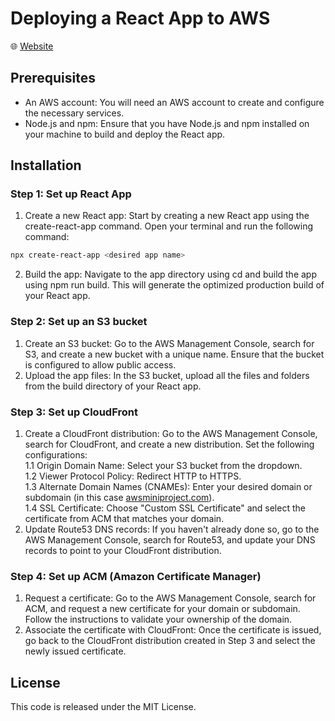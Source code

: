 # Deploying a React App to AWS

🌐 [Website](https://www.awsminiproject.com/)

## Prerequisites

- An AWS account: You will need an AWS account to create and configure the necessary services.
- Node.js and npm: Ensure that you have Node.js and npm installed on your machine to build and deploy the React app.


## Installation
### Step 1: Set up React App
1. Create a new React app: Start by creating a new React app using the create-react-app command. Open your terminal and run the following command:
```sh
npx create-react-app <desired app name>
```
2. Build the app: Navigate to the app directory using cd <desired app name> and build the app using npm run build. This will generate the optimized production build of your React app.

### Step 2: Set up an S3 bucket
1. Create an S3 bucket: Go to the AWS Management Console, search for S3, and create a new bucket with a unique name. Ensure that the bucket is configured to allow public access.
2. Upload the app files: In the S3 bucket, upload all the files and folders from the build directory of your React app.

### Step 3: Set up CloudFront
1. Create a CloudFront distribution: Go to the AWS Management Console, search for CloudFront, and create a new distribution. Set the following configurations:
<br> 1.1 Origin Domain Name: Select your S3 bucket from the dropdown.
<br> 1.2 Viewer Protocol Policy: Redirect HTTP to HTTPS.
<br> 1.3 Alternate Domain Names (CNAMEs): Enter your desired domain or subdomain (in this case [awsminiproject.com](https://www.awsminiproject.com/)).
<br> 1.4 SSL Certificate: Choose "Custom SSL Certificate" and select the certificate from ACM that matches your domain.
2. Update Route53 DNS records: If you haven't already done so, go to the AWS Management Console, search for Route53, and update your DNS records to point to your CloudFront distribution.

### Step 4: Set up ACM (Amazon Certificate Manager)
1. Request a certificate: Go to the AWS Management Console, search for ACM, and request a new certificate for your domain or subdomain. Follow the instructions to validate your ownership of the domain.
2. Associate the certificate with CloudFront: Once the certificate is issued, go back to the CloudFront distribution created in Step 3 and select the newly issued certificate. 

## License
This code is released under the MIT License.
